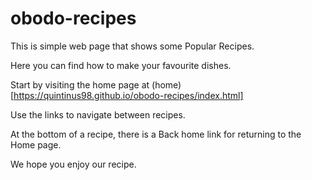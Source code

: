 # obodo-recipes
This is simple web page that shows some Popular Recipes.

Here you can find how to make your favourite dishes.

Start by visiting the home page at (home)[https://quintinus98.github.io/obodo-recipes/index.html]

Use the links to navigate between recipes.

At the bottom of a recipe, there is a Back home link for returning to the Home page.

We hope you enjoy our recipe.

